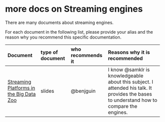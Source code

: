 # more docs on Streaming engines

There are many documents about streaming engines.

For each document in the following list, please provide your alias and the reason why you recommend this specific documentation.

Document | type of document | who recommends it | Reasons why it is recommended
:--------| :--------------- |:------------------| :-----------------------------
[Streaming Platforms in the Big Data Zoo](https://speakerdeck.com/samklr/streaming-platforms) | slides | @benjguin | I know @samklr is knowledgeable about this subject. I attended his talk. It provides the bases to understand how to compare the engines.